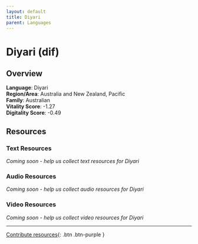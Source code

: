 ```yaml
---
layout: default
title: Diyari
parent: Languages
---
```


# Diyari (dif)

## Overview

**Language**: Diyari  
**Region/Area**: Australia and New Zealand, Pacific  
**Family**: Australian  
**Vitality Score**: -1.27  
**Digitality Score**: -0.49  

## Resources

### Text Resources
*Coming soon - help us collect text resources for Diyari*

### Audio Resources
*Coming soon - help us collect audio resources for Diyari*

### Video Resources
*Coming soon - help us collect video resources for Diyari*

---

[Contribute resources](https://fairtrain.github.io/){: .btn .btn-purple }
